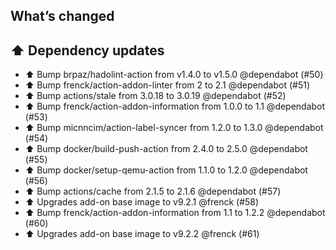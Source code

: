 ## What’s changed

## ⬆️ Dependency updates

- ⬆️ Bump brpaz/hadolint-action from v1.4.0 to v1.5.0 @dependabot (#50)
- ⬆️ Bump frenck/action-addon-linter from 2 to 2.1 @dependabot (#51)
- ⬆️ Bump actions/stale from 3.0.18 to 3.0.19 @dependabot (#52)
- ⬆️ Bump frenck/action-addon-information from 1.0.0 to 1.1 @dependabot (#53)
- ⬆️ Bump micnncim/action-label-syncer from 1.2.0 to 1.3.0 @dependabot (#54)
- ⬆️ Bump docker/build-push-action from 2.4.0 to 2.5.0 @dependabot (#55)
- ⬆️ Bump docker/setup-qemu-action from 1.1.0 to 1.2.0 @dependabot (#56)
- ⬆️ Bump actions/cache from 2.1.5 to 2.1.6 @dependabot (#57)
- ⬆️ Upgrades add-on base image to v9.2.1 @frenck (#58)
- ⬆️ Bump frenck/action-addon-information from 1.1 to 1.2.2 @dependabot (#60)
- ⬆️  Upgrades add-on base image to v9.2.2 @frenck (#61)
